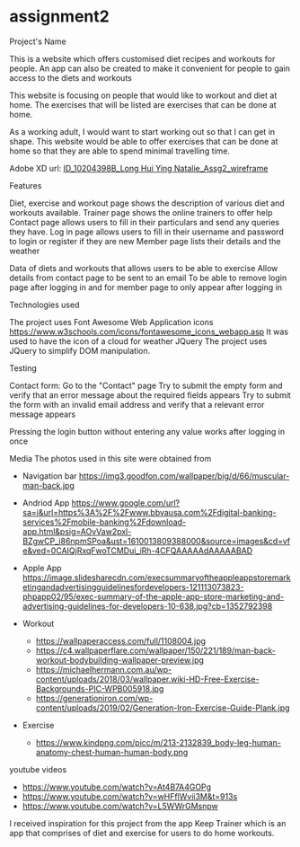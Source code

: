 # assignment2

Project's Name

This is a website which offers customised diet recipes and workouts for people. An app can also be created to make it convenient for people to gain access to the diets and workouts

<!-- Design Process -->

This website is focusing on people that would like to workout and diet at home. The exercises that will be listed are exercises that can be done at home. 

As a working adult, I would want to start working out so that I can get in shape. This website would be able to offer exercises that can be done at home so that they are able to spend minimal travelling time.

Adobe XD url: [ID_10204398B_Long Hui Ying Natalie_Assg2_wireframe](https://xd.adobe.com/view/71640d3b-f978-46b4-a949-bcb57f665319-2437/)

Features
<!-- In this section, you should go over the different parts of your project, and describe each in a sentence or so.

Existing Features
Feature 1 - allows users X to achieve Y, by having them fill out Z
...
In addition, you may also use this section to discuss plans for additional features to be implemented in the future:

Features Left to Implement
Another feature idea-->
<!-- Existing Features -->
Diet, exercise and workout page shows the description of various diet and workouts available.
Trainer page shows the online trainers to offer help
Contact page allows users to fill in their particulars and send any queries they have.
Log in page allows users to fill in their username and password to login or register if they are new
Member page lists their details and the weather

<!-- Features left to implement -->
Data of diets and workouts that allows users to be able to exercise
Allow details from contact page to be sent to an email
To be able to remove login page after logging in and for member page to only appear after logging in

Technologies used

The project uses Font Awesome Web Application icons
https://www.w3schools.com/icons/fontawesome_icons_webapp.asp
It was used to have the icon of a cloud for weather
JQuery
The project uses JQuery to simplify DOM manipulation. 

Testing

Contact form:
Go to the "Contact" page
Try to submit the empty form and verify that an error message about the required fields appears
Try to submit the form with an invalid email address and verify that a relevant error message appears



Pressing the login button without entering any value works after logging in once



<!-- Credits -->

Media
The photos used in this site were obtained from

- Navigation bar
    https://img3.goodfon.com/wallpaper/big/d/66/muscular-man-back.jpg

- Andriod App
  https://www.google.com/url?sa=i&url=https%3A%2F%2Fwww.bbvausa.com%2Fdigital-banking-services%2Fmobile-banking%2Fdownload-app.html&psig=AOvVaw2pxl-BZgwCP_i86npmSPoa&ust=1610013809388000&source=images&cd=vfe&ved=0CAIQjRxqFwoTCMDui_iRh-4CFQAAAAAdAAAAABAD

- Apple App
  https://image.slidesharecdn.com/execsummaryoftheappleappstoremarketingandadvertisingguidelinesfordevelopers-121113073823-phpapp02/95/exec-summary-of-the-apple-app-store-marketing-and-advertising-guidelines-for-developers-10-638.jpg?cb=1352792398

- Workout
  - https://wallpaperaccess.com/full/1108004.jpg
  - https://c4.wallpaperflare.com/wallpaper/150/221/189/man-back-workout-bodybuilding-wallpaper-preview.jpg
  - https://michaelhermann.com.au/wp-content/uploads/2018/03/wallpaper.wiki-HD-Free-Exercise-Backgrounds-PIC-WPB005918.jpg
  - https://generationiron.com/wp-content/uploads/2019/02/Generation-Iron-Exercise-Guide-Plank.jpg
- Exercise
  - https://www.kindpng.com/picc/m/213-2132839_body-leg-human-anatomy-chest-human-human-body.png

youtube videos
- https://www.youtube.com/watch?v=At4B7A4GOPg
- https://www.youtube.com/watch?v=wHFflWvii3M&t=913s
- https://www.youtube.com/watch?v=L5WWrGMsnpw

<!-- Acknowledgements -->
I received inspiration for this project from the app Keep Trainer which is an app that comprises of diet and exercise for users to do home workouts.